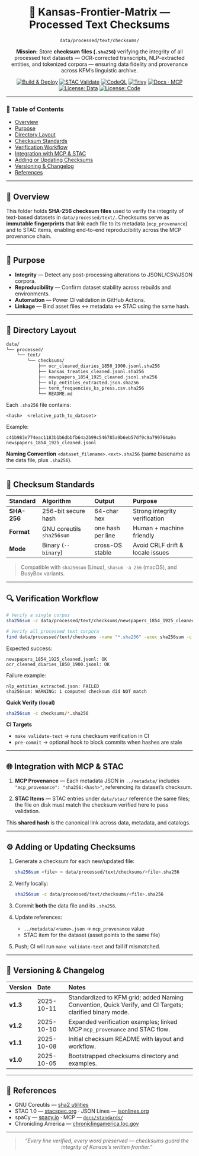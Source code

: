 <div align="center">

# 🔐 Kansas-Frontier-Matrix — Processed Text Checksums

`data/processed/text/checksums/`

**Mission:** Store **checksum files (`.sha256`)** verifying the integrity of all processed text datasets —
OCR-corrected transcripts, NLP-extracted entities, and tokenized corpora — ensuring data fidelity
and provenance across KFM’s linguistic archive.

[![Build & Deploy](https://img.shields.io/github/actions/workflow/status/bartytime4life/Kansas-Frontier-Matrix/site.yml?label=Build%20%26%20Deploy)](../../../../.github/workflows/site.yml)
[![STAC Validate](https://img.shields.io/github/actions/workflow/status/bartytime4life/Kansas-Frontier-Matrix/stac-validate.yml?label=STAC%20Validate)](../../../../.github/workflows/stac-validate.yml)
[![CodeQL](https://img.shields.io/github/actions/workflow/status/bartytime4life/Kansas-Frontier-Matrix/codeql.yml?label=CodeQL)](../../../../.github/workflows/codeql.yml)
[![Trivy](https://img.shields.io/github/actions/workflow/status/bartytime4life/Kansas-Frontier-Matrix/trivy.yml?label=Trivy)](../../../../.github/workflows/trivy.yml)
[![Docs · MCP](https://img.shields.io/badge/Docs-MCP-blue)](../../../../docs/)  [![License: Data](https://img.shields.io/badge/License-CC--BY%204.0-green)](../../../../LICENSE)  [![License: Code](https://img.shields.io/badge/License-MIT-yellow)](../../../../LICENSE)

</div>

---

### 🧭 Table of Contents

* [Overview](#overview)
* [Purpose](#purpose)
* [Directory Layout](#directory-layout)
* [Checksum Standards](#checksum-standards)
* [Verification Workflow](#verification-workflow)
* [Integration with MCP & STAC](#integration-with-mcp--stac)
* [Adding or Updating Checksums](#adding-or-updating-checksums)
* [Versioning & Changelog](#versioning--changelog)
* [References](#references)

---

## 🧠 Overview

This folder holds **SHA-256 checksum files** used to verify the integrity of text-based datasets in `data/processed/text/`.
Checksums serve as **immutable fingerprints** that link each file to its metadata (`mcp_provenance`) and to STAC items,
enabling end-to-end reproducibility across the MCP provenance chain.

---

## 🎯 Purpose

* **Integrity** — Detect any post-processing alterations to JSONL/CSV/JSON corpora.
* **Reproducibility** — Confirm dataset stability across rebuilds and environments.
* **Automation** — Power CI validation in GitHub Actions.
* **Linkage** — Bind asset files ↔ metadata ↔ STAC using the same hash.

---

## 🧱 Directory Layout

```bash
data/
└── processed/
    └── text/
        └── checksums/
            ├── ocr_cleaned_diaries_1850_1900.jsonl.sha256
            ├── kansas_treaties_cleaned.jsonl.sha256
            ├── newspapers_1854_1925_cleaned.jsonl.sha256
            ├── nlp_entities_extracted.json.sha256
            ├── term_frequencies_ks_press.csv.sha256
            └── README.md
```

Each `.sha256` file contains:

```
<hash>  <relative_path_to_dataset>
```

Example:

```
c41b983e774eac1183b1b6dbbfb64a2b99c546785a9b6eb57df9c9a799764a9a  newspapers_1854_1925_cleaned.jsonl
```

**Naming Convention**
`<dataset_filename>.<ext>.sha256` (same basename as the data file, plus `.sha256`).

---

## 🧩 Checksum Standards

| Standard    | Algorithm                 | Output            | Purpose                          |
| :---------- | :------------------------ | :---------------- | :------------------------------- |
| **SHA-256** | 256-bit secure hash       | 64-char hex       | Strong integrity verification    |
| **Format**  | GNU coreutils `sha256sum` | one hash per line | Human + machine friendly         |
| **Mode**    | Binary (`--binary`)       | cross-OS stable   | Avoid CRLF drift & locale issues |

> Compatible with `sha256sum` (Linux), `shasum -a 256` (macOS), and BusyBox variants.

---

## 🔍 Verification Workflow

```bash
# Verify a single corpus
sha256sum -c data/processed/text/checksums/newspapers_1854_1925_cleaned.jsonl.sha256

# Verify all processed text corpora
find data/processed/text/checksums -name "*.sha256" -exec sha256sum -c {} \;
```

Expected success:

```
newspapers_1854_1925_cleaned.jsonl: OK
ocr_cleaned_diaries_1850_1900.jsonl: OK
```

Failure example:

```
nlp_entities_extracted.json: FAILED
sha256sum: WARNING: 1 computed checksum did NOT match
```

**Quick Verify (local)**

```bash
sha256sum -c checksums/*.sha256
```

**CI Targets**

* `make validate-text` → runs checksum verification in CI
* `pre-commit` → optional hook to block commits when hashes are stale

---

## 🌐 Integration with MCP & STAC

1. **MCP Provenance** — Each metadata JSON in `../metadata/` includes
   `"mcp_provenance": "sha256:<hash>"`, referencing its dataset’s checksum.

2. **STAC Items** — STAC entries under `data/stac/` reference the same files;
   the file on disk must match the checksum verified here to pass validation.

This **shared hash** is the canonical link across data, metadata, and catalogs.

---

## ⚙️ Adding or Updating Checksums

1. Generate a checksum for each new/updated file:

   ```bash
   sha256sum <file> > data/processed/text/checksums/<file>.sha256
   ```
2. Verify locally:

   ```bash
   sha256sum -c data/processed/text/checksums/<file>.sha256
   ```
3. Commit **both** the data file and its `.sha256`.
4. Update references:

   * `../metadata/<name>.json` → `mcp_provenance` value
   * STAC item for the dataset (asset points to the same file)
5. Push; CI will run `make validate-text` and fail if mismatched.

---

## 🧮 Versioning & Changelog

| Version  | Date       | Notes                                                                                                   |
| :------- | :--------- | :------------------------------------------------------------------------------------------------------ |
| **v1.3** | 2025-10-11 | Standardized to KFM grid; added Naming Convention, Quick Verify, and CI Targets; clarified binary mode. |
| **v1.2** | 2025-10-10 | Expanded verification examples; linked MCP `mcp_provenance` and STAC flow.                              |
| **v1.1** | 2025-10-08 | Initial checksum README with layout and workflow.                                                       |
| **v1.0** | 2025-10-05 | Bootstrapped checksums directory and examples.                                                          |

---

## 📖 References

* GNU Coreutils — [sha2 utilities](https://www.gnu.org/software/coreutils/manual/html_node/sha2-utilities.html)
* STAC 1.0 — [stacspec.org](https://stacspec.org) · JSON Lines — [jsonlines.org](https://jsonlines.org/)
* spaCy — [spacy.io](https://spacy.io/) · MCP — [`docs/standards/`](../../../../docs/standards/)
* Chronicling America — [chroniclingamerica.loc.gov](https://chroniclingamerica.loc.gov/)

---

<div align="center">

> *“Every line verified, every word preserved — checksums guard the integrity of Kansas’s written frontier.”*

</div>
